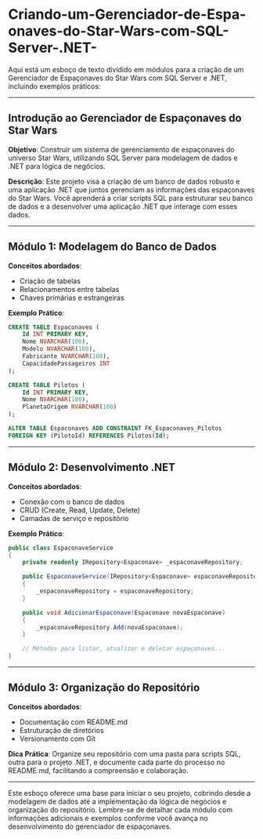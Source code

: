 # Criando-um-Gerenciador-de-Espa-onaves-do-Star-Wars-com-SQL-Server-.NET-

Aqui está um esboço de texto dividido em módulos para a criação de um Gerenciador de Espaçonaves do Star Wars com SQL Server e .NET, incluindo exemplos práticos:

---

## Introdução ao Gerenciador de Espaçonaves do Star Wars

**Objetivo**: Construir um sistema de gerenciamento de espaçonaves do universo Star Wars, utilizando SQL Server para modelagem de dados e .NET para lógica de negócios.

**Descrição**: Este projeto visa a criação de um banco de dados robusto e uma aplicação .NET que juntos gerenciam as informações das espaçonaves do Star Wars. Você aprenderá a criar scripts SQL para estruturar seu banco de dados e a desenvolver uma aplicação .NET que interage com esses dados.

---

## Módulo 1: Modelagem do Banco de Dados

**Conceitos abordados**:
- Criação de tabelas
- Relacionamentos entre tabelas
- Chaves primárias e estrangeiras

**Exemplo Prático**:
```sql
CREATE TABLE Espaconaves (
    Id INT PRIMARY KEY,
    Nome NVARCHAR(100),
    Modelo NVARCHAR(100),
    Fabricante NVARCHAR(100),
    CapacidadePassageiros INT
);

CREATE TABLE Pilotos (
    Id INT PRIMARY KEY,
    Nome NVARCHAR(100),
    PlanetaOrigem NVARCHAR(100)
);

ALTER TABLE Espaconaves ADD CONSTRAINT FK_Espaconaves_Pilotos
FOREIGN KEY (PilotoId) REFERENCES Pilotos(Id);
```

---

## Módulo 2: Desenvolvimento .NET

**Conceitos abordados**:
- Conexão com o banco de dados
- CRUD (Create, Read, Update, Delete)
- Camadas de serviço e repositório

**Exemplo Prático**:
```csharp
public class EspaconaveService
{
    private readonly IRepository<Espaconave> _espaconaveRepository;

    public EspaconaveService(IRepository<Espaconave> espaconaveRepository)
    {
        _espaconaveRepository = espaconaveRepository;
    }

    public void AdicionarEspaconave(Espaconave novaEspaconave)
    {
        _espaconaveRepository.Add(novaEspaconave);
    }

    // Métodos para listar, atualizar e deletar espaçonaves...
}
```

---

## Módulo 3: Organização do Repositório

**Conceitos abordados**:
- Documentação com README.md
- Estruturação de diretórios
- Versionamento com Git

**Dica Prática**:
Organize seu repositório com uma pasta para scripts SQL, outra para o projeto .NET, e documente cada parte do processo no README.md, facilitando a compreensão e colaboração.

---

Este esboço oferece uma base para iniciar o seu projeto, cobrindo desde a modelagem de dados até a implementação da lógica de negócios e organização do repositório. Lembre-se de detalhar cada módulo com informações adicionais e exemplos conforme você avança no desenvolvimento do gerenciador de espaçonaves.
